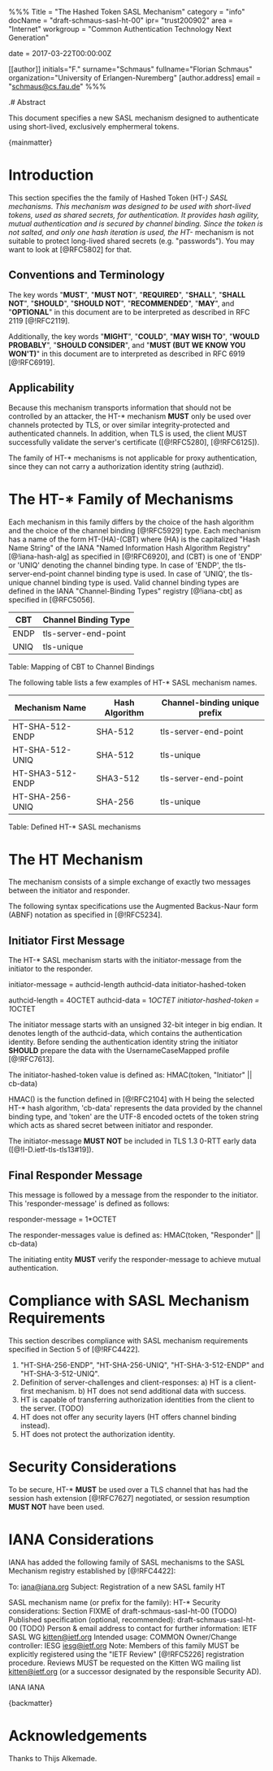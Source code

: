 %%%
Title = "The Hashed Token SASL Mechanism"
category = "info"
docName = "draft-schmaus-sasl-ht-00"
ipr= "trust200902"
area = "Internet"
workgroup = "Common Authentication Technology Next Generation"

date = 2017-03-22T00:00:00Z

[[author]]
initials="F."
surname="Schmaus"
fullname="Florian Schmaus"
organization="University of Erlangen-Nuremberg"
 [author.address]
 email = "schmaus@cs.fau.de"
%%%

.# Abstract

This document specifies a new SASL mechanism designed to authenticate using short-lived, exclusively emphermeral tokens.

{mainmatter}

#  Introduction

This section specifies the the family of Hashed Token (HT-*) SASL mechanisms.
This mechanism was designed to be used with short-lived tokens, used as shared secrets, for authentication.
It provides hash agility, mutual authentication and is secured by channel binding.
Since the token is not salted, and only one hash iteration is used, the HT-* mechanism is not suitable to protect long-lived shared secrets (e.g. "passwords").
You may want to look at [@RFC5802] for that.
  
##  Conventions and Terminology

The key words "**MUST**", "**MUST NOT**", "**REQUIRED**", "**SHALL**", "**SHALL NOT**",
"**SHOULD**", "**SHOULD NOT**", "**RECOMMENDED**", "**MAY**", and "**OPTIONAL**" in this
document are to be interpreted as described in RFC 2119 [@!RFC2119].

Additionally, the key words "**MIGHT**", "**COULD**", "**MAY WISH TO**", "**WOULD
PROBABLY**", "**SHOULD CONSIDER**", and "**MUST (BUT WE KNOW YOU WON'T)**" in
this document are to interpreted as described in RFC 6919 [@!RFC6919].

## Applicability

Because this mechanism transports information that should not be controlled by an attacker, the HT-* mechanism **MUST** only be used over channels protected by TLS, or over similar integrity-protected and authenticated channels.
In addition, when TLS is used, the client MUST successfully validate the server's certificate ([@!RFC5280], [@!RFC6125]).

The family of HT-* mechanisms is not applicable for proxy authentication, since they can not carry a authorization identity string (authzid).

#  The HT-* Family of Mechanisms

Each mechanism in this family differs by the choice of the hash algorithm and the choice of the channel binding [@!RFC5929] type.
Each mechanism has a name of the form HT-(HA)-(CBT) where (HA) is the capitalized "Hash Name String" of the IANA "Named Information Hash Algorithm Registry" [@!iana-hash-alg] as specified in [@!RFC6920], and (CBT) is one of 'ENDP' or 'UNIQ' denoting the channel binding type.
In case of 'ENDP', the tls-server-end-point channel binding type is used.
In case of 'UNIQ', the tls-unique channel binding type is used.
Valid channel binding types are defined in the IANA "Channel-Binding Types" registry [@!iana-cbt] as specified in [@RFC5056].

CBT   | Channel Binding Type 
------|-----------------------
ENDP  | tls-server-end-point 
UNIQ  | tls-unique
Table: Mapping of CBT to Channel Bindings

The following table lists a few examples of HT-* SASL mechanism names.

Mechanism Name      | Hash Algorithm   | Channel-binding unique prefix
--------------------|------------------|------------------------------
HT-SHA-512-ENDP     | SHA-512          | tls-server-end-point
HT-SHA-512-UNIQ     | SHA-512          | tls-unique
HT-SHA3-512-ENDP    | SHA3-512         | tls-server-end-point
HT-SHA-256-UNIQ     | SHA-256          | tls-unique
Table: Defined HT-* SASL mechanisms

# The HT Mechanism

The mechanism consists of a simple exchange of exactly two messages between the initiator and responder.

The following syntax specifications use the Augmented Backus-Naur form (ABNF) notation as specified in [@!RFC5234].

## Initiator First Message

The HT-* SASL mechanism starts with the initiator-message from the initiator to the responder.

initiator-message = authcid-length authcid-data initiator-hashed-token

authcid-length = 4OCTET
authcid-data = 1*OCTET
initiator-hashed-token = 1*OCTET

The initiator message starts with an unsigned 32-bit integer in big endian. It denotes length of the authcid-data, which contains the authentication identity.
Before sending the authentication identity string the initiator **SHOULD** prepare the data with the UsernameCaseMapped profile [@!RFC7613].

The initiator-hashed-token value is defined as: HMAC(token, "Initiator" || cb-data)

HMAC() is the function defined in [@!RFC2104] with H being the selected HT-* hash algorithm, 'cb-data' represents the data provided by the channel binding type, and 'token' are the UTF-8 encoded octets of the token string which acts as shared secret between initiator and responder.

The initiator-message **MUST NOT** be included in TLS 1.3 0-RTT early data ([@!I-D.ietf-tls-tls13#19]).

## Final Responder Message

This message is followed by a message from the responder to the initiator. This 'responder-message' is defined as follows:

responder-message = 1*OCTET

The responder-messages value is defined as: HMAC(token, "Responder" || cb-data)

The initiating entity **MUST** verify the responder-message to achieve mutual authentication.

# Compliance with SASL Mechanism Requirements

This section describes compliance with SASL mechanism requirements specified in Section 5 of [@!RFC4422].

1.   "HT-SHA-256-ENDP", "HT-SHA-256-UNIQ", "HT-SHA-3-512-ENDP" and "HT-SHA-3-512-UNIQ".
2.   Definition of server-challenges and client-responses:
     a)  HT is a client-first mechanism.
     b)  HT does not send additional data with success.
3.   HT is capable of transferring authorization identities from the client to the server. (TODO)
4.   HT does not offer any security layers (HT offers channel binding instead).
5.   HT does not protect the authorization identity.

#  Security Considerations

To be secure, HT-* **MUST** be used over a TLS channel that has had the session hash extension [@!RFC7627] negotiated, or session resumption **MUST NOT** have been used.

#  IANA Considerations

IANA has added the following family of SASL mechanisms to the SASL Mechanism registry established by [@!RFC4422]:

   To: iana@iana.org
   Subject: Registration of a new SASL family HT

   SASL mechanism name (or prefix for the family): HT-*
   Security considerations: Section FIXME of draft-schmaus-sasl-ht-00 (TODO)
   Published specification (optional, recommended): draft-schmaus-sasl-ht-00 (TODO)
   Person & email address to contact for further information:
   IETF SASL WG <kitten@ietf.org>
   Intended usage: COMMON
   Owner/Change controller: IESG <iesg@ietf.org>
   Note: Members of this family MUST be explicitly registered
   using the "IETF Review" [@!RFC5226] registration procedure.
   Reviews MUST be requested on the Kitten WG mailing list
   <kitten@ietf.org> (or a successor designated by the responsible
   Security AD).

<reference anchor='iana-hash-alg' target='https://www.iana.org/assignments/named-information/named-information.xhtml#hash-alg'>
    <front>
        <title>IANA Named Information Hash Algorithm Registry</title>
        <author initials='N.' surname='Williams' fullname='Nicolas Williams'>
            <organization>IANA</organization>
        </author>
        <date year='2010'/>
    </front>
</reference>

<reference anchor='iana-cbt' target='https://www.iana.org/assignments/channel-binding-types/channel-binding-types.xhtml'>
    <front>
        <title>IANA Channel-Binding Types</title>
        <author initials='N.' surname='Williams' fullname='Nicolas Williams'>
            <organization>IANA</organization>
        </author>
        <date year='2010'/>
    </front>
</reference>

{backmatter}

# Acknowledgements

Thanks to Thijs Alkemade.
